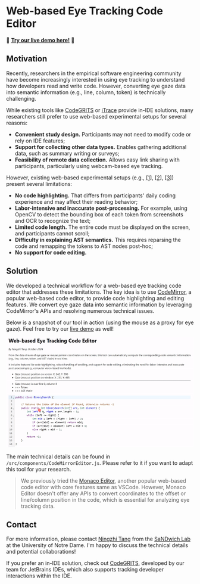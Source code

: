 # Web-based Eye Tracking Code Editor

🚀 **[Try our live demo here!](https://webeyecode.netlify.app/)** 🎉

## Motivation

Recently, researchers in the empirical software engineering community have become increasingly interested in using eye tracking to understand how developers read and write code. However, converting eye gaze data into semantic information (e.g., line, column, token) is technically challenging.

While existing tools like [CodeGRITS](https://codegrits.github.io/CodeGRITS/) or [iTrace](https://www.i-trace.org/) provide in-IDE solutions, many researchers still prefer to use web-based experimental setups for several reasons:
- **Convenient study design.** Participants may not need to modify code or rely on IDE features;
- **Support for collecting other data types.** Enables gathering additional data, such as summary writing or surveys;
- **Feasibility of remote data collection.** Allows easy link sharing with participants, particularly using webcam-based eye tracking.

However, existing web-based experimental setups (e.g., [[1]](https://dl.acm.org/doi/full/10.1145/3664808), [[2]](https://dl.acm.org/doi/abs/10.1145/3643732), [[3]](https://onlinelibrary.wiley.com/doi/full/10.1002/smr.2706)) present several limitations:

- **No code highlighting.** That differs from participants' daily coding experience and may affect their reading behavior;
- **Labor-intensive and inaccurate post-processing.** For example, using OpenCV to detect the bounding box of each token from screenshots and OCR to recognize the text;
- **Limited code length.** The entire code must be displayed on the screen, and participants cannot scroll;
- **Difficulty in explaining AST semantics.** This requires reparsing the code and remapping the tokens to AST nodes post-hoc;
- **No support for code editing.**

## Solution

We developed a technical workflow for a web-based eye tracking code editor that addresses these limitations. The key idea is to use [CodeMirror](https://codemirror.net/), a popular web-based code editor, to provide code highlighting and editing features. We convert eye gaze data into semantic information by leveraging CodeMirror's APIs and resolving numerous technical issues.

Below is a snapshot of our tool in action (using the mouse as a proxy for eye gaze). Feel free to try our [live demo](https://webeyecode.netlify.app/) as well!

<p align="center">
    <img src="./public/demo.gif" width="750px" max-width="100%" alt="Demo">
</p>

The main technical details can be found in `/src/components/CodeMirrorEditor.js`. Please refer to it if you want to adapt this tool for your research.

> We previously tried the [Monaco Editor](https://microsoft.github.io/monaco-editor/), another popular web-based code editor with core features same as VSCode. However, Monaco Editor doesn't offer any APIs to convert coordinates to the offset or line/column position in the code, which is essential for analyzing eye tracking data.

## Contact

For more information, please contact [Ningzhi Tang](mailto:ntang@nd.edu) from the [SaNDwich Lab](https://toby.li/) at the University of Notre Dame. I'm happy to discuss the technical details and potential collaborations!

If you prefer an in-IDE solution, check out [CodeGRITS](https://codegrits.github.io/CodeGRITS/), developed by our team for JetBrains IDEs, which also supports tracking developer interactions within the IDE.